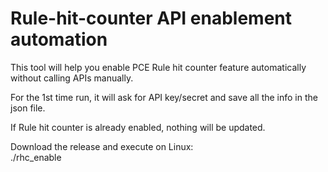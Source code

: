 # Rule-hit-counter API enablement automation
This tool will help you enable PCE Rule hit counter feature automatically without calling APIs manually.

For the 1st time run, it will ask for API key/secret and save all the info in the json file.

If Rule hit counter is already enabled, nothing will be updated.

Download the release and execute on Linux:  
./rhc_enable
